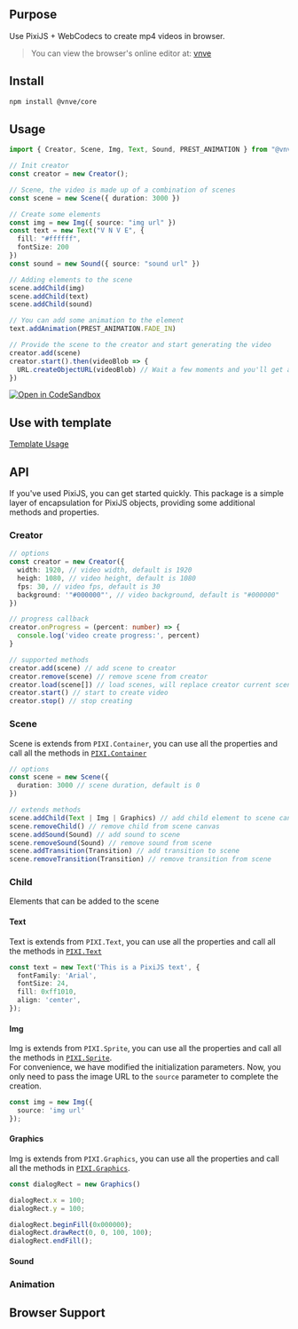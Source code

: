 ## Purpose
Use PixiJS + WebCodecs to create mp4 videos in browser.

> You can view the browser's online editor at: [vnve](https://github.com/vnve/vnve)

## Install
```bash
npm install @vnve/core
```

## Usage
```typescript
import { Creator, Scene, Img, Text, Sound, PREST_ANIMATION } from "@vnve/core";

// Init creator
const creator = new Creator();

// Scene, the video is made up of a combination of scenes
const scene = new Scene({ duration: 3000 })

// Create some elements
const img = new Img({ source: "img url" })
const text = new Text("V N V E", {
  fill: "#ffffff",
  fontSize: 200
})
const sound = new Sound({ source: "sound url" })

// Adding elements to the scene
scene.addChild(img)
scene.addChild(text)
scene.addChild(sound)

// You can add some animation to the element
text.addAnimation(PREST_ANIMATION.FADE_IN)

// Provide the scene to the creator and start generating the video
creator.add(scene)
creator.start().then(videoBlob => {
  URL.createObjectURL(videoBlob) // Wait a few moments and you'll get an mp4 file
})
```
[![Open in CodeSandbox](https://img.shields.io/badge/Open%20in-CodeSandbox-blue?style=flat-square&logo=codesandbox)](https://codesandbox.io/s/make-video-programmatically-with-vnve-27z2cv)

## Use with template
[Template Usage](https://github.com/vnve/vnve/blob/main/packages/template/README.md)

## API
If you've used PixiJS, you can get started quickly. This package is a simple layer of encapsulation for PixiJS objects, providing some additional methods and properties.

### Creator
``` typescript
// options
const creator = new Creator({
  width: 1920, // video width, default is 1920
  heigh: 1080, // video height, default is 1080
  fps: 30, // video fps, default is 30
  background: '"#000000"', // video background, default is "#000000"
})

// progress callback
creator.onProgress = (percent: number) => {
  console.log('video create progress:', percent)
}

// supported methods
creator.add(scene) // add scene to creator
creator.remove(scene) // remove scene from creator
creator.load(scene[]) // load scenes, will replace creator current scenes
creator.start() // start to create video
creator.stop() // stop creating
```

### Scene
Scene is extends from `PIXI.Container`, you can use all the properties and call all the methods in [`PIXI.Container`](https://pixijs.download/dev/docs/PIXI.Container.html)

``` typescript
// options
const scene = new Scene({
  duration: 3000 // scene duration, default is 0
})

// extends methods
scene.addChild(Text | Img | Graphics) // add child element to scene canvas
scene.removeChild() // remove child from scene canvas
scene.addSound(Sound) // add sound to scene
scene.removeSound(Sound) // remove sound from scene
scene.addTransition(Transition) // add transition to scene
scene.removeTransition(Transition) // remove transition from scene
```
 
### Child
Elements that can be added to the scene

#### Text
Text is extends from `PIXI.Text`, you can use all the properties and call all the methods in [`PIXI.Text`](https://pixijs.download/dev/docs/PIXI.Text.html)
``` typescript
const text = new Text('This is a PixiJS text', {
  fontFamily: 'Arial',
  fontSize: 24,
  fill: 0xff1010,
  align: 'center',
});
```

#### Img
Img is extends from `PIXI.Sprite`, you can use all the properties and call all the methods in [`PIXI.Sprite`](https://pixijs.download/dev/docs/PIXI.Sprite.html).   
For convenience, we have modified the initialization parameters. Now, you only need to pass the image URL to the `source` parameter to complete the creation.

``` typescript
const img = new Img({
  source: 'img url'
});
```

#### Graphics
Img is extends from `PIXI.Graphics`, you can use all the properties and call all the methods in [`PIXI.Graphics`](https://pixijs.download/dev/docs/PIXI.Graphics.html).
``` typescript
const dialogRect = new Graphics()

dialogRect.x = 100;
dialogRect.y = 100;

dialogRect.beginFill(0x000000);
dialogRect.drawRect(0, 0, 100, 100);
dialogRect.endFill();
```

#### Sound
### Animation

## Browser Support



